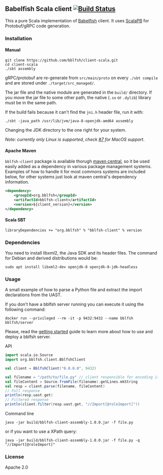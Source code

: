 ## Babelfish Scala client [![Build Status](https://travis-ci.org/bzz/client-scala.svg?branch=master)](https://travis-ci.org/bzz/client-scala)

This a pure Scala implementation of [Babelfish](https://doc.bblf.sh/) client.
It uses [ScalaPB](https://scalapb.github.io/grpc.html) for Protobuf/gRPC code generation.

### Installation

#### Manual
```
git clone https://github.com/bblfsh/client-scala.git
cd client-scala
./sbt assembly
```

gRPC/protobuf are re-generate from `src/main/proto` on every `./sbt compile` and
are stored under `./target/src_managed/`. 

The jar file and the native module are generated in the `build/` directory. If 
you move the jar file to some other path, the native (`.so` or `.dylib`) 
library must be in the same path.

If the build fails because it can't find the `jni.h` header file, run it with:

```
./sbt -java_path /usr/lib/jvm/java-8-openjdk-amd64 assembly
```

Changing the JDK directory to the one right for your system.

*Note: currently only Linux is supported, check [#7](https://github.com/bblfsh/client-scala/issues/7) for MacOS support*.

#### Apache Maven

`bblfsh-client` package is available thorugh [maven central](http://search.maven.org/#search%7Cga%7C1%7Cbblfsh),
so it be used easily added as a dependency in various package management systems.
Examples of how to handle it for most commons systems are included below,
for other systems just look at maven central's dependency information.

```xml
<dependency>
    <groupId>org.bblfsh</groupId>
    <artifactId>bblfsh-client</artifactId>
    <version>${client_version}</version>
</dependency>
```

#### Scala SBT

```
libraryDependencies += "org.bblfsh" % "bblfsh-client" % version
```

### Dependencies

You need to install libxml2, the Java SDK and its header files. The command for 
Debian and derived distributions would be:

```
sudo apt install libxml2-dev openjdk-8 openjdk-8-jdk-headless
```

### Usage


A small example of how to parse a Python file and extract the import declarations from the UAST.

If you don't have a bblfsh server running you can execute it using the following command:

```
docker run --privileged --rm -it -p 9432:9432 --name bblfsh bblfsh/server
```   

Please, read the [getting started](https://doc.bblf.sh/user/getting-started.html) 
guide to learn more about how to use and deploy a bblfsh server.

API
```scala
import scala.io.Source
import org.bblfsh.client.BblfshClient

val client = BblfshClient("0.0.0.0", 9432)

val filename = "/path/to/file.py" // client responsible for encoding it to utf-8
val fileContent = Source.fromFile(filename).getLines.mkString
val resp = client.parse(filename, fileContent)
// Full response
println(resp.uast.get)
// Filtered response
println(client.filter(resp.uast.get, "//Import[@roleImport]"))
```

Command line
```
java -jar build/bblfsh-client-assembly-1.0.0.jar -f file.py
```

or if you want to use a XPath query:

```
java -jar build/bblfsh-client-assembly-1.0.0.jar -f file.py -q "//Import[@roleImport]" 
```
### License

Apache 2.0
